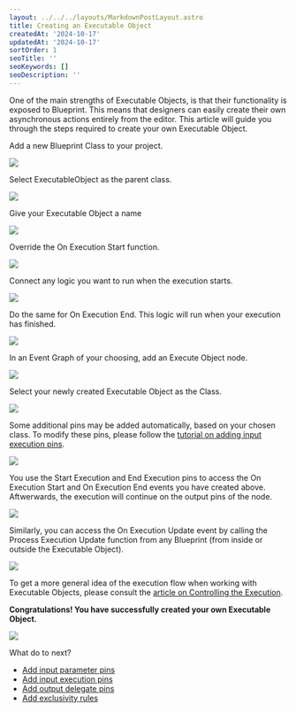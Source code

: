 ```yaml
---
layout: ../../../layouts/MarkdownPostLayout.astro
title: Creating an Executable Object
createdAt: '2024-10-17'
updatedAt: '2024-10-17'
sortOrder: 1
seoTitle: ''
seoKeywords: []
seoDescription: ''
---
```


One of the main strengths of Executable Objects,  is that their functionality is exposed to Blueprint. This means that designers can easily create their own asynchronous actions entirely from the editor. This article will guide you through the steps required to create your own Executable Object.

Add a new Blueprint Class to your project.

![](../../../assets/executable-objects/CreateNewBlueprintClass1-large.jpg)

Select <span class="object">ExecutableObject</span> as the parent class.

![](../../../assets/executable-objects/ParentClass-large.jpg)

Give your Executable Object a name

![](../../../assets/executable-objects/ClassName-large.jpg)

Override the On <span class="function">Execution Start</span> function. 

![](../../../assets/executable-objects/OnExecutionStartOverride-large.jpg)

Connect any logic you want to run when the execution starts.

![](../../../assets/executable-objects/OnExecutionStartImplementation-large.jpg)

Do the same for <span class="function">On Execution End</span>. This logic will run when your execution has finished.

![](../../../assets/executable-objects/OnExecutionEndImplementation-large.jpg)

In an Event Graph of your choosing, add an <span class="function">Execute Object</span> node.

![](../../../assets/executable-objects/ExecuteObjectNodeAdd-large.jpg)

Select your newly created Executable Object as the Class.

![](../../../assets/executable-objects/selectAsClass.jpg)

Some additional pins may be added automatically, based on your chosen class. To modify these pins, please follow the [tutorial on adding input execution pins](/executable-objects/2-tutorials/03-adding-input-execution-pins).

![](../../../assets/executable-objects/AdditionalPins-small.jpg)

You use the <span class="function">Start Execution</span> and <span class="function">End Execution</span> pins to access the <span class="function">On Execution Start</span> and <span class="function">On Execution End</span> events you have created above. Aftwerwards, the execution will continue on the output pins of the node. 

![](../../../assets/executable-objects/exec03-large.jpg)

Similarly, you can access the <span class="function">On Execution Update</span> event by calling the <span class="function">Process Execution Update</span> function from any Blueprint (from inside or outside the Executable Object).

![](../../../assets/executable-objects/onupdate02-large.jpg)

To get a more general idea of the execution flow when working with Executable Objects, please consult the [article on Controlling the Execution](/executable-objects/1-reference-material/03-controlling-the-execution).

**Congratulations! You have successfully created your own Executable Object.**

![](../../../assets/executable-objects/DefaultNodeResult02-large.jpg)

What do to next?

* [Add input parameter pins](/executable-objects/2-tutorials/02-adding-input-parameters)
* [Add input execution pins](/executable-objects/2-tutorials/03-adding-input-execution-pins)
* [Add output delegate pins](/executable-objects/2-tutorials/05-adding-delegate-pins)
* [Add exclusivity rules](/executable-objects/2-tutorials/06-exclusivity)
